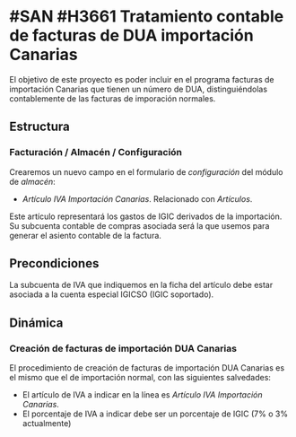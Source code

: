 # #SAN #H3661 Tratamiento contable de facturas de DUA importación Canarias

El objetivo de este proyecto es poder incluir en el programa facturas de importación Canarias que tienen un número de DUA, distinguiéndolas contablemente de las facturas de imporación normales.

## Estructura

### Facturación / Almacén / Configuración
Crearemos un nuevo campo en el formulario de _configuración_ del módulo de _almacén_:
* _Artículo IVA Importación Canarias_. Relacionado con _Artículos_.

Este artículo representará los gastos de IGIC derivados de la importación. Su subcuenta contable de compras asociada será la que usemos para generar el asiento contable de la factura.

## Precondiciones
La subcuenta de IVA que indiquemos en la ficha del artículo debe estar asociada a la cuenta especial IGICSO (IGIC soportado).

## Dinámica

### Creación de facturas de importación DUA Canarias
El procedimiento de creación de facturas de importación DUA Canarias es el mismo que el de importación normal, con las siguientes salvedades:
* El artículo de IVA a indicar en la línea es _Artículo IVA Importación Canarias_.
* El porcentaje de IVA a indicar debe ser un porcentaje de IGIC (7% o 3% actualmente)

